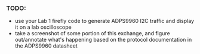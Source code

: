 
### TODO:

- use your Lab 1 firefly code to generate ADPS9960 I2C traffic and display it on a lab oscilloscope
- take a screenshot of some portion of this exchange, and figure out/annotate what's happening based on the protocol documentation in the ADPS9960 datasheet 
